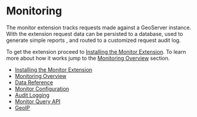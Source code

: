 # Monitoring

The monitor extension tracks requests made against a GeoServer instance. With the extension request data can be persisted to a database, used to generate simple reports , and routed to a customized request audit log.

To get the extension proceed to [Installing the Monitor Extension](installation.md). To learn more about how it works jump to the [Monitoring Overview](overview.md) section.

<div class="grid cards" markdown>

-   [Installing the Monitor Extension](installation.md)
-   [Monitoring Overview](overview.md)
-   [Data Reference](reference.md)
-   [Monitor Configuration](configuration.md)
-   [Audit Logging](audit.md)
-   [Monitor Query API](query.md)
-   [GeoIP](geoip.md)

</div>
